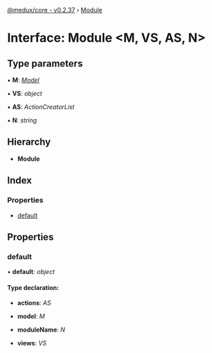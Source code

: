 [@medux/core - v0.2.37](../README.md) › [Module](module.md)

# Interface: Module <**M, VS, AS, N**>

## Type parameters

▪ **M**: *[Model](model.md)*

▪ **VS**: *object*

▪ **AS**: *ActionCreatorList*

▪ **N**: *string*

## Hierarchy

* **Module**

## Index

### Properties

* [default](module.md#default)

## Properties

###  default

• **default**: *object*

#### Type declaration:

* **actions**: *AS*

* **model**: *M*

* **moduleName**: *N*

* **views**: *VS*
